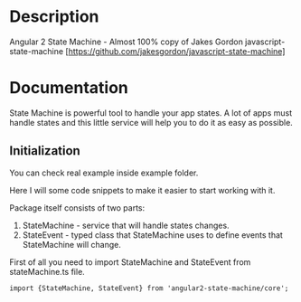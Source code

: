 # Description

Angular 2 State Machine - Almost 100% copy of Jakes Gordon javascript-state-machine [https://github.com/jakesgordon/javascript-state-machine]

# Documentation

State Machine is powerful tool to handle your app states. A lot of apps must handle states
and this little service will help you to do it as easy as possible.

## Initialization

You can check real example inside example folder.

Here I will some code snippets to make it easier to start working with it.

Package itself consists of two parts:
1. StateMachine - service that will handle states changes.
2. StateEvent - typed class that StateMachine uses to define events that StateMachine will change.

First of all you need to import StateMachine and StateEvent from stateMachine.ts file.

```
import {StateMachine, StateEvent} from 'angular2-state-machine/core';
```

